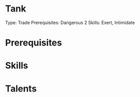 # Tank

Type: Trade
Prerequisites: Dangerous 2
Skills: Exert, Intimidate

# Prerequisites

# Skills

# Talents